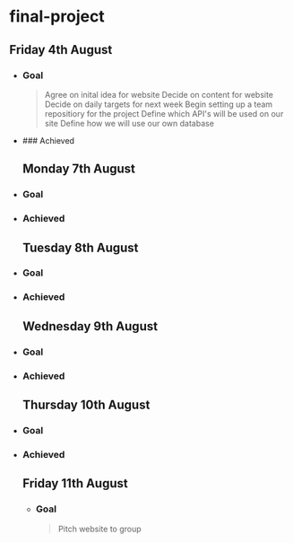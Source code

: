 # final-project

## Friday 4th August

- ### Goal

  > Agree on inital idea for website
  > Decide on content for website
  > Decide on daily targets for next week
  > Begin setting up a team repositiory for the project
  > Define which API's will be used on our site
  > Define how we will use our own database

- ### Achieved

  >

  ## Monday 7th August

- ### Goal
- ### Achieved

  ## Tuesday 8th August

- ### Goal
- ### Achieved

  ## Wednesday 9th August

- ### Goal
- ### Achieved

  ## Thursday 10th August

- ### Goal
- ### Achieved

  ## Friday 11th August

  - ### Goal
    > Pitch website to group
